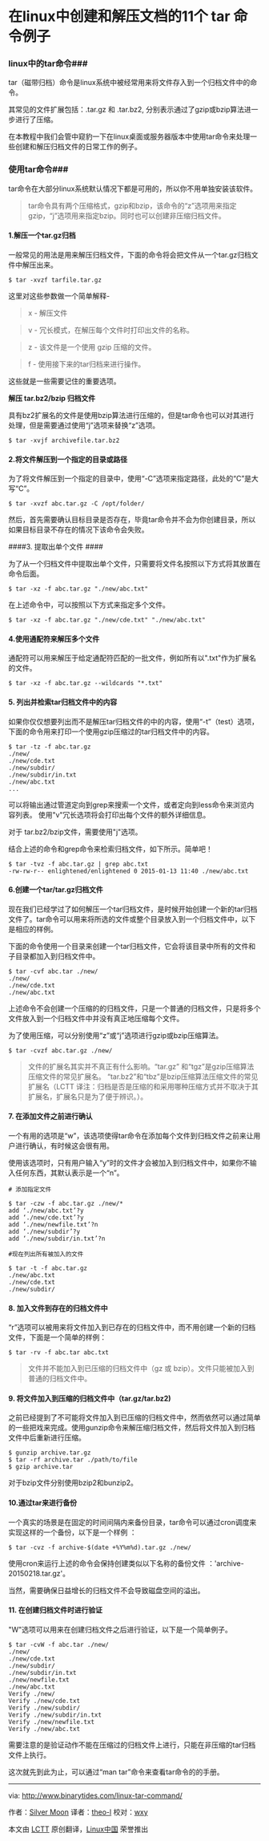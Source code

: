 在linux中创建和解压文档的11个 tar 命令例子
================================================================================
### linux中的tar命令###

tar（磁带归档）命令是linux系统中被经常用来将文件存入到一个归档文件中的命令。

其常见的文件扩展包括：.tar.gz 和 .tar.bz2, 分别表示通过了gzip或bzip算法进一步进行了压缩。

在本教程中我们会管中窥豹一下在linux桌面或服务器版本中使用tar命令来处理一些创建和解压归档文件的日常工作的例子。

### 使用tar命令###

tar命令在大部分linux系统默认情况下都是可用的，所以你不用单独安装该软件。

> tar命令具有两个压缩格式，gzip和bzip，该命令的“z”选项用来指定gzip，“j”选项用来指定bzip。同时也可以创建非压缩归档文件。

#### 1.解压一个tar.gz归档 ####

一般常见的用法是用来解压归档文件，下面的命令将会把文件从一个tar.gz归档文件中解压出来。

    $ tar -xvzf tarfile.tar.gz

这里对这些参数做一个简单解释-

> x - 解压文件

> v - 冗长模式，在解压每个文件时打印出文件的名称。
 
> z - 该文件是一个使用 gzip 压缩的文件。
 
> f - 使用接下来的tar归档来进行操作。

这些就是一些需要记住的重要选项。

**解压 tar.bz2/bzip 归档文件**

具有bz2扩展名的文件是使用bzip算法进行压缩的，但是tar命令也可以对其进行处理，但是需要通过使用“j”选项来替换“z”选项。

    $ tar -xvjf archivefile.tar.bz2

#### 2.将文件解压到一个指定的目录或路径 ####

为了将文件解压到一个指定的目录中，使用“-C”选项来指定路径，此处的“C”是大写“C”。

    $ tar -xvzf abc.tar.gz -C /opt/folder/

然后，首先需要确认目标目录是否存在，毕竟tar命令并不会为你创建目录，所以如果目标目录不存在的情况下该命令会失败。

####3. 提取出单个文件 ####

为了从一个归档文件中提取出单个文件，只需要将文件名按照以下方式将其放置在命令后面。

    $ tar -xz -f abc.tar.gz "./new/abc.txt"

在上述命令中，可以按照以下方式来指定多个文件。

    $ tar -xz -f abc.tar.gz "./new/cde.txt" "./new/abc.txt"

#### 4.使用通配符来解压多个文件 ####

通配符可以用来解压于给定通配符匹配的一批文件，例如所有以".txt"作为扩展名的文件。

    $ tar -xz -f abc.tar.gz --wildcards "*.txt"

#### 5. 列出并检索tar归档文件中的内容 ####

如果你仅仅想要列出而不是解压tar归档文件的中的内容，使用“-t”（test）选项， 下面的命令用来打印一个使用gzip压缩过的tar归档文件中的内容。

    $ tar -tz -f abc.tar.gz
    ./new/
    ./new/cde.txt
    ./new/subdir/
    ./new/subdir/in.txt
    ./new/abc.txt
    ...

可以将输出通过管道定向到grep来搜索一个文件，或者定向到less命令来浏览内容列表。 使用"v"冗长选项将会打印出每个文件的额外详细信息。

对于 tar.bz2/bzip文件，需要使用"j"选项。

结合上述的命令和grep命令来检索归档文件，如下所示。简单吧！

    $ tar -tvz -f abc.tar.gz | grep abc.txt
    -rw-rw-r-- enlightened/enlightened 0 2015-01-13 11:40 ./new/abc.txt

####  6.创建一个tar/tar.gz归档文件  ####

现在我们已经学过了如何解压一个tar归档文件，是时候开始创建一个新的tar归档文件了。tar命令可以用来将所选的文件或整个目录放入到一个归档文件中，以下是相应的样例。

下面的命令使用一个目录来创建一个tar归档文件，它会将该目录中所有的文件和子目录都加入到归档文件中。

    $ tar -cvf abc.tar ./new/
    ./new/
    ./new/cde.txt
    ./new/abc.txt

上述命令不会创建一个压缩的的归档文件，只是一个普通的归档文件，只是将多个文件放入到一个归档文件中并没有真正地压缩每个文件。

为了使用压缩，可以分别使用“z”或“j”选项进行gzip或bzip压缩算法。

    $ tar -cvzf abc.tar.gz ./new/

> 文件的扩展名其实并不真正有什么影响。“tar.gz” 和“tgz”是gzip压缩算法压缩文件的常见扩展名。 “tar.bz2”和“tbz”是bzip压缩算法压缩文件的常见扩展名（LCTT 译注：归档是否是压缩的和采用哪种压缩方式并不取决于其扩展名，扩展名只是为了便于辨识。）。

#### 7. 在添加文件之前进行确认 ####

一个有用的选项是“w”，该选项使得tar命令在添加每个文件到归档文件之前来让用户进行确认，有时候这会很有用。

使用该选项时，只有用户输入“y”时的文件才会被加入到归档文件中，如果你不输入任何东西，其默认表示是一个“n”。

    # 添加指定文件
    
    $ tar -czw -f abc.tar.gz ./new/*
    add ‘./new/abc.txt’?y
    add ‘./new/cde.txt’?y
    add ‘./new/newfile.txt’?n
    add ‘./new/subdir’?y
    add ‘./new/subdir/in.txt’?n
    
    #现在列出所有被加入的文件

    $ tar -t -f abc.tar.gz 
    ./new/abc.txt
    ./new/cde.txt
    ./new/subdir/

#### 8. 加入文件到存在的归档文件中 ####

“r”选项可以被用来将文件加入到已存在的归档文件中，而不用创建一个新的归档文件，下面是一个简单的样例：

    $ tar -rv -f abc.tar abc.txt

> 文件并不能加入到已压缩的归档文件中（gz 或 bzip）。文件只能被加入到普通的归档文件中。

#### 9. 将文件加入到压缩的归档文件中（tar.gz/tar.bz2) ####

之前已经提到了不可能将文件加入到已压缩的归档文件中，然而依然可以通过简单的一些把戏来完成。使用gunzip命令来解压缩归档文件，然后将文件加入到归档文件中后重新进行压缩。

    $ gunzip archive.tar.gz
    $ tar -rf archive.tar ./path/to/file
    $ gzip archive.tar

对于bzip文件分别使用bzip2和bunzip2。

#### 10.通过tar来进行备份 ####

一个真实的场景是在固定的时间间隔内来备份目录，tar命令可以通过cron调度来实现这样的一个备份，以下是一个样例 ：

    $ tar -cvz -f archive-$(date +%Y%m%d).tar.gz ./new/

使用cron来运行上述的命令会保持创建类似以下名称的备份文件 ：'archive-20150218.tar.gz'。

当然，需要确保日益增长的归档文件不会导致磁盘空间的溢出。

#### 11. 在创建归档文件时进行验证 ####

"W"选项可以用来在创建归档文件之后进行验证，以下是一个简单例子。

    $ tar -cvW -f abc.tar ./new/
    ./new/
    ./new/cde.txt
    ./new/subdir/
    ./new/subdir/in.txt
    ./new/newfile.txt
    ./new/abc.txt
    Verify ./new/
    Verify ./new/cde.txt
    Verify ./new/subdir/
    Verify ./new/subdir/in.txt
    Verify ./new/newfile.txt                                                                                                                              
    Verify ./new/abc.txt

需要注意的是验证动作不能在压缩过的归档文件上进行，只能在非压缩的tar归档文件上执行。

这次就先到此为止，可以通过“man tar”命令来查看tar命令的的手册。

--------------------------------------------------------------------------------

via: http://www.binarytides.com/linux-tar-command/

作者：[Silver Moon][a]
译者：[theo-l](https://github.com/theo-l)
校对：[wxy](https://github.com/wxy)

本文由 [LCTT](https://github.com/LCTT/TranslateProject) 原创翻译，[Linux中国](http://linux.cn/) 荣誉推出

[a]:https://plus.google.com/117145272367995638274/posts
